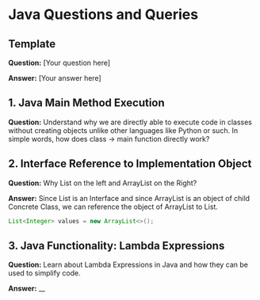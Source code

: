 # Java Questions and Queries

## Template

**Question:** [Your question here]

**Answer:** [Your answer here]

## 1. Java Main Method Execution

**Question:** Understand why we are directly able to execute code in classes without creating objects unlike other
languages like Python or such. In simple words, how does class -> main function directly work?

## 2. Interface Reference to Implementation Object

**Question:** Why List on the left and ArrayList on the Right?

**Answer:** Since List is an Interface and since ArrayList is an object of child Concrete Class, we can reference the
object of ArrayList to List.

```java
List<Integer> values = new ArrayList<>();
```

## 3. Java Functionality: Lambda Expressions

**Question:** Learn about Lambda Expressions in Java and how they can be used to simplify code.

**Answer:** __